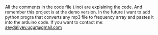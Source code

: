 All the comments in the code file (.ino) are explaining the code. And remember this project is at the demo version. In the future i want to add python progra that converts any mp3 file to frequency array and pastes it into the arduino code. If you want to contact me: seydaliyev.ugur@gmail.com
